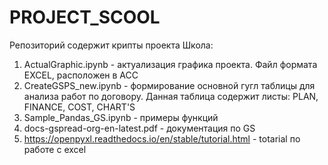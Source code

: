 # PROJECT_SCOOL

Репозиторий содержит крипты проекта Школа:
1. ActualGraphic.ipynb - актуализация графика проекта. Файл формата EXCEL, расположен в АСС
2. CreateGSPS_new.ipynb - формирование основной гугл таблицы для анализа работ по договору. Данная таблица содержит листы: PLAN, FINANCE, COST, CHART'S
3. Sample_Pandas_GS.ipynb - примеры функций
4. docs-gspread-org-en-latest.pdf - документация по GS
5. https://openpyxl.readthedocs.io/en/stable/tutorial.html - totarial по работе с excel 

